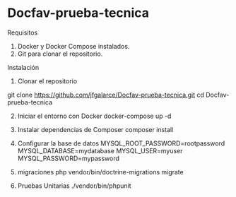 # Docfav-prueba-tecnica
Requisitos
1. Docker y Docker Compose instalados.
2. Git para clonar el repositorio.

Instalación
1. Clonar el repositorio

git clone https://github.com/jfgalarce/Docfav-prueba-tecnica.git
cd Docfav-prueba-tecnica

2. Iniciar el entorno con Docker
docker-compose up -d

3. Instalar dependencias de Composer
composer install

4. Configurar la base de datos
MYSQL_ROOT_PASSWORD=rootpassword
MYSQL_DATABASE=mydatabase
MYSQL_USER=myuser
MYSQL_PASSWORD=mypassword

5. migraciones 
php vendor/bin/doctrine-migrations migrate

6. Pruebas Unitarias
./vendor/bin/phpunit

